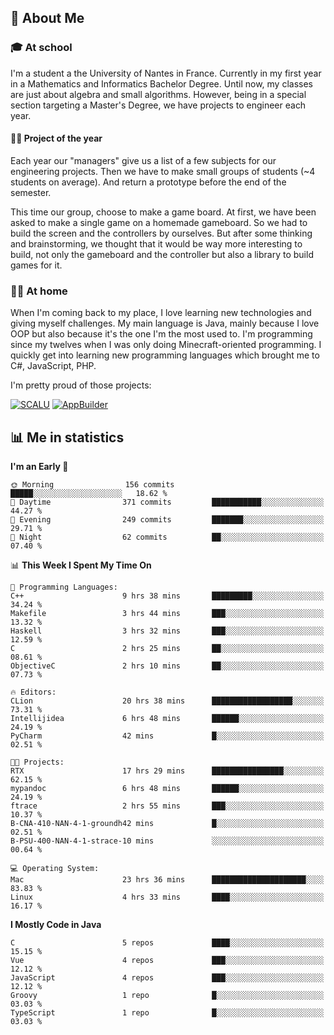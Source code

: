 ## 👀 About Me

### 🎓 At school

I'm a student a the University of Nantes in France. Currently in my first year in a Mathematics and Informatics Bachelor Degree. Until now, my classes are just about algebra and small algorithms. However, being in a special section targeting a Master's Degree, we have projects to engineer each year. 

#### 🔧🔬 Project of the year

Each year our "managers" give us a list of a few subjects for our engineering projects. Then we have to make small groups of students (~4 students on average). And return a prototype before the end of the semester.

This time our group, choose to make a game board. At first, we have been asked to make a single game on a homemade gameboard. So we had to build the screen and the controllers by ourselves. 
But after some thinking and brainstorming, we thought that it would be way more interesting to build, not only the gameboard and the controller but also a library to build games for it.

### 👨‍💻 At home

When I'm coming back to my place, I love learning new technologies and giving myself challenges. My main language is Java, mainly because I love OOP but also because it's the one I'm the most used to. I'm programming since my twelves when I was only doing Minecraft-oriented programming.  I quickly get into learning new programming languages which brought me to C#, JavaScript, PHP. 

I'm pretty proud of those projects:

[![SCALU](https://github-readme-stats.vercel.app/api/pin?username=renardfute&repo=SCALU)](https://github.com/renardfute/scalu)
[![AppBuilder](https://github-readme-stats.vercel.app/api/pin?username=pulsedev2&repo=AppBuilder)](https://github.com/pulsedev2/AppBuilder)

## 📊 Me in statistics
<!--START_SECTION:waka-->
**I'm an Early 🐤** 

```text
🌞 Morning                156 commits         █████░░░░░░░░░░░░░░░░░░░░   18.62 % 
🌆 Daytime                371 commits         ███████████░░░░░░░░░░░░░░   44.27 % 
🌃 Evening                249 commits         ███████░░░░░░░░░░░░░░░░░░   29.71 % 
🌙 Night                  62 commits          ██░░░░░░░░░░░░░░░░░░░░░░░   07.40 % 
```


📊 **This Week I Spent My Time On** 

```text
💬 Programming Languages: 
C++                      9 hrs 38 mins       █████████░░░░░░░░░░░░░░░░   34.24 % 
Makefile                 3 hrs 44 mins       ███░░░░░░░░░░░░░░░░░░░░░░   13.32 % 
Haskell                  3 hrs 32 mins       ███░░░░░░░░░░░░░░░░░░░░░░   12.59 % 
C                        2 hrs 25 mins       ██░░░░░░░░░░░░░░░░░░░░░░░   08.61 % 
ObjectiveC               2 hrs 10 mins       ██░░░░░░░░░░░░░░░░░░░░░░░   07.73 % 

🔥 Editors: 
CLion                    20 hrs 38 mins      ██████████████████░░░░░░░   73.31 % 
Intellijidea             6 hrs 48 mins       ██████░░░░░░░░░░░░░░░░░░░   24.19 % 
PyCharm                  42 mins             █░░░░░░░░░░░░░░░░░░░░░░░░   02.51 % 

🐱‍💻 Projects: 
RTX                      17 hrs 29 mins      ████████████████░░░░░░░░░   62.15 % 
mypandoc                 6 hrs 48 mins       ██████░░░░░░░░░░░░░░░░░░░   24.19 % 
ftrace                   2 hrs 55 mins       ███░░░░░░░░░░░░░░░░░░░░░░   10.37 % 
B-CNA-410-NAN-4-1-groundh42 mins             █░░░░░░░░░░░░░░░░░░░░░░░░   02.51 % 
B-PSU-400-NAN-4-1-strace-10 mins             ░░░░░░░░░░░░░░░░░░░░░░░░░   00.64 % 

💻 Operating System: 
Mac                      23 hrs 36 mins      █████████████████████░░░░   83.83 % 
Linux                    4 hrs 33 mins       ████░░░░░░░░░░░░░░░░░░░░░   16.17 % 
```

**I Mostly Code in Java** 

```text
C                        5 repos             ████░░░░░░░░░░░░░░░░░░░░░   15.15 % 
Vue                      4 repos             ███░░░░░░░░░░░░░░░░░░░░░░   12.12 % 
JavaScript               4 repos             ███░░░░░░░░░░░░░░░░░░░░░░   12.12 % 
Groovy                   1 repo              █░░░░░░░░░░░░░░░░░░░░░░░░   03.03 % 
TypeScript               1 repo              █░░░░░░░░░░░░░░░░░░░░░░░░   03.03 % 
```




<!--END_SECTION:waka-->
